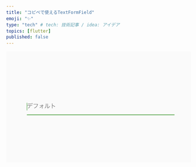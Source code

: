 ```yaml
---
title: "コピペで使えるTextFormField"
emoji: "✨"
type: "tech" # tech: 技術記事 / idea: アイデア
topics: [flutter]
published: false
---
```


![](/images/text_form_field/1.png)
